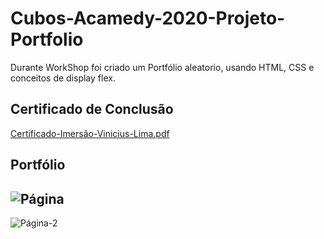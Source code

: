 # Cubos-Acamedy-2020-Projeto-Portfolio
 Durante WorkShop foi criado um Portfólio aleatorio, usando HTML, CSS e conceitos de display flex.

## Certificado de Conclusão
[Certificado-Imersão-Vinicius-Lima.pdf](https://github.com/Vinicius-Lima31/Projeto-Site/files/5482462/Certificado-Imersao-Vinicius-Lima.pdf)

## Portfólio
![Página](https://user-images.githubusercontent.com/62820033/98009743-a8f78c80-1dd4-11eb-8137-0d0085b87e50.png)
---
![Página-2](https://user-images.githubusercontent.com/62820033/98009798-b876d580-1dd4-11eb-92cc-d822d484bcb4.png)
